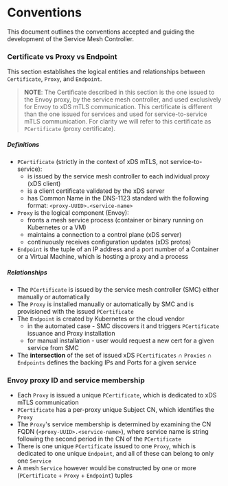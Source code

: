 # Conventions

This document outlines the conventions accepted and guiding the development of the Service Mesh Controller.


### Certificate vs Proxy vs Endpoint

This section establishes the logical entities and relationships between `Certificate`, `Proxy`, and `Endpoint`.

> **NOTE**: The Certificate described in this section is the one issued to the Envoy proxy, by the service mesh controller, and used exclusively for Envoy to xDS mTLS communication. This certificate is different than the one issued for services and used for service-to-service mTLS communication. For clarity we will refer to this certificate as `PCertificate` (proxy certificate).

##### Definitions
  - `PCertificate` (strictly in the context of xDS mTLS, not service-to-service):
      - is issued by the service mesh controller to each individual proxy (xDS client)
      - is a client certificate validated by the xDS server
      - has Common Name in the DNS-1123 standard with the following format: `<proxy-UUID>.<service-name>`
  - `Proxy` is the logical component (Envoy):
      - fronts a mesh service process (container or binary running on Kubernetes or a VM)
      - maintains a connection to a control plane (xDS server)
      - continuously receives configuration updates (xDS protos)
  - `Endpoint` is the tuple of an IP address and a port number of a Container or a Virtual Machine, which is hosting a proxy and a process
 
 ##### Relationships
  - The `PCertificate` is issued by the service mesh controller (SMC) either manually or automatically
  - The `Proxy` is installed manually or automatically by SMC and is provisioned with the issued `PCertificate`
  - The `Endpoint` is created by Kubernetes or the cloud vendor
    - in the automated case - SMC discovers it and triggers `PCertificate` issuance and Proxy installation
    - for manual installation - user would request a new cert for a given service from SMC
  - The **intersection** of the set of issued xDS `PCertificates` ∩ `Proxies` ∩ `Endpoints` defines the backing IPs and Ports for a given service


### Envoy proxy ID and service membership

  - Each `Proxy` is issued a unique `PCertificate`, which is dedicated to xDS mTLS communication
  - `PCertificate` has a per-proxy unique Subject CN, which identifies the `Proxy`
  - The `Proxy`'s service membership is determined by examining the CN FQDN (`<proxy-UUID>.<service-name>`), where service name is string following the second period in the CN of the `PCertificate`
  - There is one unique `PCertificate` issued to one `Proxy`, which is dedicated to one unique `Endpoint`, and all of these can belong to only one `Service`
  - A mesh `Service` however would be constructed by one or more (`PCertificate` + `Proxy` + `Endpoint`) tuples 